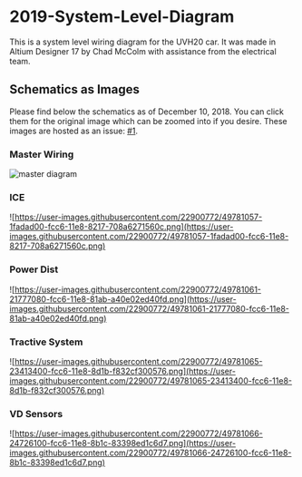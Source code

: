 # 2019-System-Level-Diagram
This is a system level wiring diagram for the UVH20 car. It was made in Altium Designer 17 by Chad McColm with assistance from the electrical team. 

## Schematics as Images
Please find below the schematics as of December 10, 2018. You can click them for the original image which can be zoomed into if you desire. These images are hosted as an issue: [#1](https://github.com/UVicFH/2019-System-Level-Diagram/issues/1). 

### Master Wiring
![master diagram](https://user-images.githubusercontent.com/45214334/53380550-9e5bd300-3922-11e9-9139-7835f3a0e880.PNG)

### ICE
![https://user-images.githubusercontent.com/22900772/49781057-1fadad00-fcc6-11e8-8217-708a6271560c.png](https://user-images.githubusercontent.com/22900772/49781057-1fadad00-fcc6-11e8-8217-708a6271560c.png)

### Power Dist
![https://user-images.githubusercontent.com/22900772/49781061-21777080-fcc6-11e8-81ab-a40e02ed40fd.png](https://user-images.githubusercontent.com/22900772/49781061-21777080-fcc6-11e8-81ab-a40e02ed40fd.png)

### Tractive System
![https://user-images.githubusercontent.com/22900772/49781065-23413400-fcc6-11e8-8d1b-f832cf300576.png](https://user-images.githubusercontent.com/22900772/49781065-23413400-fcc6-11e8-8d1b-f832cf300576.png)

### VD Sensors
![https://user-images.githubusercontent.com/22900772/49781066-24726100-fcc6-11e8-8b1c-83398ed1c6d7.png](https://user-images.githubusercontent.com/22900772/49781066-24726100-fcc6-11e8-8b1c-83398ed1c6d7.png)

